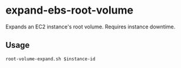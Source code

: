 # expand-ebs-root-volume
Expands an EC2 instance's root volume. Requires instance downtime.

## Usage

```
root-volume-expand.sh $instance-id
```

